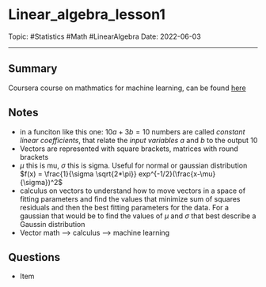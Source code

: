 
# Linear_algebra_lesson1
Topic: #Statistics #Math #LinearAlgebra
Date: 2022-06-03


---

## Summary
Coursera course on mathmatics for machine learning, can be found [here](https://www.coursera.org/learn/linear-algebra-machine-learning?courseSlug=linear-algebra-machine-learning&showOnboardingModal=checkAndRedirect&specialization=mathematics-machine-learning)

## Notes
- in a funciton like this one: $10a + 3b = 10$ numbers are called *constant linear coefficients*, that relate the *input variables* $a$ and $b$ to the output 10
- Vectors are represented with square brackets, matrices with round brackets
- $\mu$ this is mu, $\sigma$  this is sigma. Useful for normal or gaussian distribution $f(x) = \frac{1}{\sigma \sqrt{2*\pi}} exp^{-1/2}(\frac{x-\mu}{\sigma})^2$ 
- calculus on vectors to understand how to move vectors in a space of fitting parameters and find the values that minimize sum of squares residuals and then the best fitting parameters for the data. For a gaussian that would be to find the values of $\mu$ and $\sigma$ that best describe a Gaussin distribution
- Vector math --> calculus --> machine learning
 
 ## Questions
- Item



